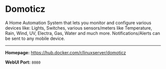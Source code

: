 # Domoticz

A Home Automation System that lets you monitor and configure various devices like: Lights, Switches, various sensors/meters like Temperature, Rain, Wind, UV, Electra, Gas, Water and much more. Notifications/Alerts can be sent to any mobile device.

---

**Homepage:** https://hub.docker.com/r/linuxserver/domoticz

**WebUI Port:** `8080`